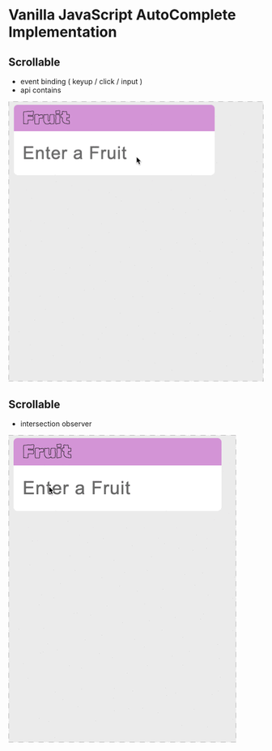 # Vanilla JavaScript AutoComplete Implementation

## Scrollable

- event binding ( keyup / click / input )
- api contains

![](./public/vp4IXZMN0D.gif)

## Scrollable

- intersection observer

![](./public/XjgCfItiYS.gif)
